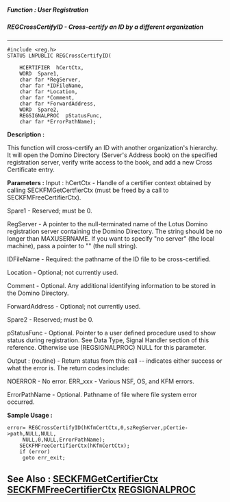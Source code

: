 ##### Function : User Registration
##### REGCrossCertifyID - Cross-certify an ID by a different organization
---
```
#include <reg.h>
STATUS LNPUBLIC REGCrossCertifyID(

	HCERTIFIER  hCertCtx,
	WORD  Spare1,
	char far *RegServer,
	char far *IDFileName,
	char far *Location,
	char far *Comment,
	char far *ForwardAddress,
	WORD  Spare2,
	REGSIGNALPROC  pStatusFunc,
	char far *ErrorPathName);
```
**Description :**

This function will cross-certify an ID with another organization's hierarchy.  
It will open the Domino Directory (Server's Address book) on the specified 
registration server, verify write access to the book, and add a new Cross 
Certificate entry.

**Parameters :**
Input :
hCertCtx  -  Handle of a certifier context obtained by calling SECKFMGetCertfierCtx (must be freed by a call to SECKFMFreeCertifierCtx).

Spare1  -  Reserved;  must be 0.

RegServer  -  A pointer to the null-terminated name of the Lotus Domino registration server containing the Domino Directory.  The string should be no longer than MAXUSERNAME. If you want to specify "no server" (the local machine), pass a pointer to "" (the null string).

IDFileName  -  Required:  the pathname of the ID file to be cross-certified.

Location  -  Optional;  not currently used.

Comment  -  Optional.  Any additional identifying information to be stored in the Domino Directory.

ForwardAddress  -  Optional;  not currently used.

Spare2  -  Reserved;  must be 0.

pStatusFunc  -  Optional.  Pointer to a user defined procedure used to show status during registration.  See Data Type, Signal Handler section of this reference.  Otherwise use (REGSIGNALPROC) NULL for this parameter.

Output :
(routine)  -  Return status from this call -- indicates either success or what the error is. The return codes include:

NOERROR  -  No error.
ERR_xxx  -  Various NSF, OS, and KFM errors.


ErrorPathName  -  Optional.  Pathname of file where file system error occurred.


**Sample Usage :**
```
error= REGCrossCertifyID(hKfmCertCtx,0,szRegServer,pCertie->path,NULL,NULL,
	 NULL,0,NULL,ErrorPathName);
	SECKFMFreeCertifierCtx(hKfmCertCtx);
	if (error)  
	 goto err_exit;
```
**See Also :**
[SECKFMGetCertifierCtx](/reference/Func/SECKFMGetCertifierCtx)
[SECKFMFreeCertifierCtx](/reference/Func/SECKFMFreeCertifierCtx)
[REGSIGNALPROC](/reference/Data/REGSIGNALPROC)
---
